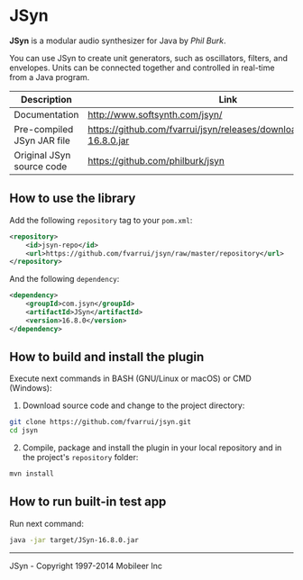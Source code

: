 JSyn
====

**JSyn** is a modular audio synthesizer for Java by *Phil Burk*.

You can use JSyn to create unit generators, such as oscillators, filters, and envelopes. Units can be connected together and controlled in real-time from a Java program.

| Description                | Link                                                         |
| -------------------------- | ------------------------------------------------------------ |
| Documentation              | http://www.softsynth.com/jsyn/                               |
| Pre-compiled JSyn JAR file | https://github.com/fvarrui/jsyn/releases/download/v16.8.0/JSyn-16.8.0.jar |
| Original JSyn source code  | https://github.com/philburk/jsyn                             |

## How to use the library

Add the following `repository` tag to your `pom.xml`:

```xml
<repository>
	<id>jsyn-repo</id>
	<url>https://github.com/fvarrui/jsyn/raw/master/repository</url>
</repository>
```

And the following `dependency`:

```xml
<dependency>
	<groupId>com.jsyn</groupId>
	<artifactId>JSyn</artifactId>
	<version>16.8.0</version>
</dependency>
```

## How to build and install the plugin

Execute next commands in BASH (GNU/Linux or macOS) or CMD (Windows):

1. Download source code and change to the project directory:

```bash
git clone https://github.com/fvarrui/jsyn.git
cd jsyn
```

2. Compile, package and install the plugin in your local repository and in the project's `repository` folder:

```bash
mvn install
```

## How to run built-in test app

Run next command:

```bash
java -jar target/JSyn-16.8.0.jar
```

---

JSyn - Copyright 1997-2014 Mobileer Inc
